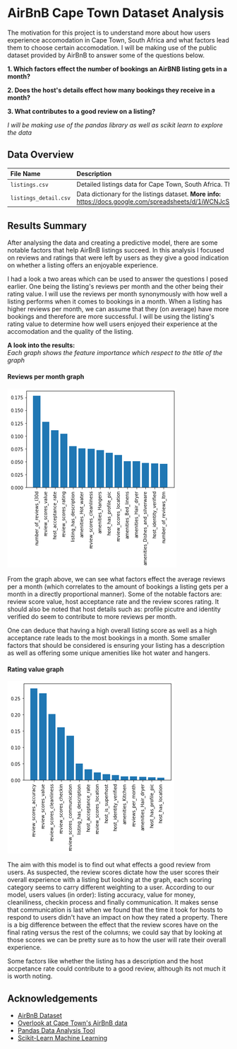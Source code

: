 
# AirBnB Cape Town Dataset Analysis

The motivation for this project is to understand more about how users experience accomodation in Cape Town, South Africa and what factors lead them to choose certain accomodation. I will be making use of the public dataset provided by AirBnB to answer some of the questions below.

**1. Which factors effect the number of bookings an AirBNB listing gets in a month?**

**2. Does the host's details effect how many bookings they receive in a month?**

**3. What contributes to a good review on a listing?**

*I will be making use of the pandas library as well as scikit learn to explore the data*


## Data Overview


| File Name | Description                |
| :-------- | :------------------------- |
| `listings.csv` | Detailed listings data for Cape Town, South Africa. This is the primary dataset used. |
| `listings_detail.csv` | Data dictionary for the listings dataset. **More info:** https://docs.google.com/spreadsheets/d/1iWCNJcSutYqpULSQHlNyGInUvHg2BoUGoNRIGa6Szc4/edit#gid=1322284596 |


## Results Summary

After analysing the data and creating a predictive model, there are some notable factors that help AirBnB listings succeed. In this analysis I focused on reviews and ratings that were left by users as they give a good indication on whether a listing offers an enjoyable experience.

I had a look a two areas which can be used to answer the questions I posed earlier. One being the listing's reviews per month and the other being their rating value. I will use the reviews per month synonymously with how well a listing performs when it comes to bookings in a month. When a listing has higher reviews per month, we can assume that they (on average) have more bookings and therefore are more successful. I will be using the listing's rating value to determine how well users enjoyed their experience at the accomodation and the quality of the listing.

**A look into the results:**\
*Each graph shows the feature importance which respect to the title of the graph*

#### Reviews per month graph
![Feature scores for Listing Reviews per Month](output_41_0.png)

From the graph above, we can see what factors effect the average reviews per a month (which correlates to the amount of bookings a listing gets per a month in a directly proportional manner). Some of the notable factors are: review score value, host acceptance rate and the review scores rating. It should also be noted that host details such as: profile picutre and identity verified do seem to contribute to more reviews per month.

One can deduce that having a high overall listing score as well as a high acceptance rate leads to the most bookings in a month. Some smaller factors that should be considered is ensuring your listing has a description as well as offering some unique amenities like hot water and hangers.

#### Rating value graph
![Feature scores for Listing Rating](output_45_0.png)

The aim with this model is to find out what effects a good review from users. As suspected, the review scores dictate how the user scores their overall experience with a listing but looking at the graph, each scoring category seems to carry different weighting to a user. According to our model, users values (in order): listing accuracy, value for money, cleaniliness, checkin process and finally communication. It makes sense that communication is last when we found that the time it took for hosts to respond to users didn't have an impact on how they rated a property. There is a big difference between the effect that the review scores have on the final rating versus the rest of the columns; we could say that by looking at those scores we can be pretty sure as to how the user will rate their overall experience.

Some factors like whether the listing has a description and the host accpetance rate could contribute to a good review, although its not much it is worth noting.
## Acknowledgements

 - [AirBnB Dataset](http://insideairbnb.com/get-the-data/)
 - [Overlook at Cape Town's AirBnB data](http://insideairbnb.com/cape-town/)
 - [Pandas Data Analysis Tool](https://pandas.pydata.org/docs/)
 - [Scikit-Learn Machine Learning](https://scikit-learn.org/stable/)

